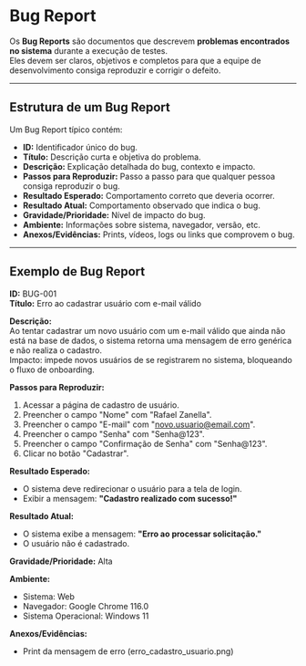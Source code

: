 # Bug Report

Os **Bug Reports** são documentos que descrevem **problemas encontrados no sistema** durante a execução de testes.  
Eles devem ser claros, objetivos e completos para que a equipe de desenvolvimento consiga reproduzir e corrigir o defeito.

---

## Estrutura de um Bug Report

Um Bug Report típico contém:

- **ID:** Identificador único do bug.  
- **Título:** Descrição curta e objetiva do problema.  
- **Descrição:** Explicação detalhada do bug, contexto e impacto.  
- **Passos para Reproduzir:** Passo a passo para que qualquer pessoa consiga reproduzir o bug.  
- **Resultado Esperado:** Comportamento correto que deveria ocorrer.  
- **Resultado Atual:** Comportamento observado que indica o bug.  
- **Gravidade/Prioridade:** Nível de impacto do bug.  
- **Ambiente:** Informações sobre sistema, navegador, versão, etc.  
- **Anexos/Evidências:** Prints, vídeos, logs ou links que comprovem o bug.

---

## Exemplo de Bug Report

**ID:** BUG-001  
**Título:** Erro ao cadastrar usuário com e-mail válido  

**Descrição:**  
Ao tentar cadastrar um novo usuário com um e-mail válido que ainda não está na base de dados, o sistema retorna uma mensagem de erro genérica e não realiza o cadastro.  
Impacto: impede novos usuários de se registrarem no sistema, bloqueando o fluxo de onboarding.

**Passos para Reproduzir:**  
1. Acessar a página de cadastro de usuário.  
2. Preencher o campo "Nome" com "Rafael Zanella".  
3. Preencher o campo "E-mail" com "novo.usuario@email.com".  
4. Preencher o campo "Senha" com "Senha@123".  
5. Preencher o campo "Confirmação de Senha" com "Senha@123".  
6. Clicar no botão "Cadastrar".  

**Resultado Esperado:**  
- O sistema deve redirecionar o usuário para a tela de login.  
- Exibir a mensagem: **"Cadastro realizado com sucesso!"**  

**Resultado Atual:**  
- O sistema exibe a mensagem: **"Erro ao processar solicitação."**  
- O usuário não é cadastrado.  

**Gravidade/Prioridade:** Alta  

**Ambiente:**  
- Sistema: Web  
- Navegador: Google Chrome 116.0  
- Sistema Operacional: Windows 11  

**Anexos/Evidências:**  
- Print da mensagem de erro (erro_cadastro_usuario.png)  
